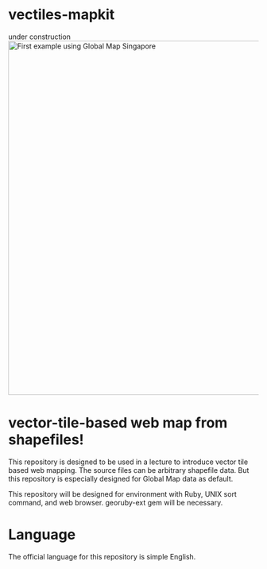 # vectiles-mapkit
under construction
<img width="713" alt="First example using Global Map Singapore" src="https://cloud.githubusercontent.com/assets/18297/8613107/f7f666c8-2715-11e5-9c39-ab912c646649.png">

vector-tile-based web map from shapefiles!
==========================================
This repository is designed to be used in a lecture to introduce vector tile based web mapping. The source files can be arbitrary shapefile data. But this repository is especially designed for Global Map data as default. 

This repository will be designed for environment with Ruby, UNIX sort command, and web browser. georuby-ext gem will be necessary. 

Language
========
The official language for this repository is simple English.
